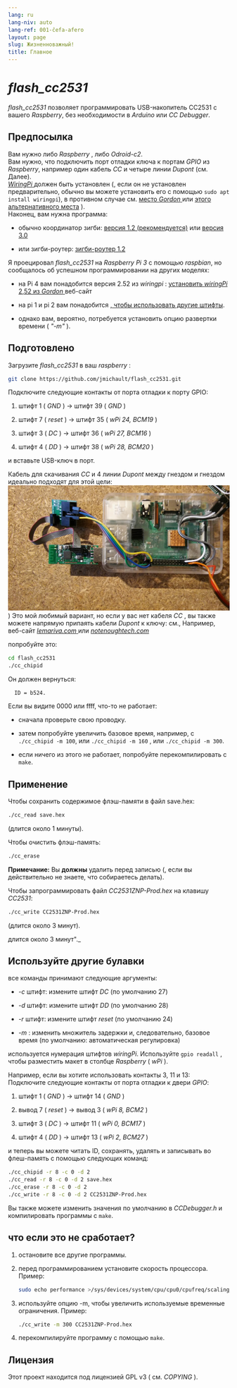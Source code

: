 ```yaml
---
lang: ru
lang-niv: auto
lang-ref: 001-ĉefa-afero
layout: page
slug: Жизненноважный!
title: Главное
---
```


# _flash\_cc2531_
 _flash\_cc2531_ позволяет программировать USB-накопитель CC2531 с вашего _Raspberry_, без необходимости в _Arduino_ или _CC Debugger_.

## Предпосылка
Вам нужно либо _Raspberry_ , либо _Odroid-c2_.  
Вам нужно, что подключить порт отладки ключа к портам _GPIO_ из _Raspberry_, например один кабель _CC_ и четыре линии _Dupont_ (см. Далее).   
[ _WiringPi_ ](http://wiringpi.com/) должен быть установлен \(, если он не установлен предварительно, обычно вы можете установить его с помощью `sudo apt install wiringpi`), в противном случае см. [место _Gordon_ ](http://wiringpi.com/) или [этого альтернативного места](https://github.com/WiringPi/WiringPi) \).  
Наконец, вам нужна программа:

* обычно координатор зигби: [ версия 1.2 (рекомендуется)](https://github.com/Koenkk/Z-Stack-firmware/raw/master/coordinator/Z-Stack_Home_1.2/bin/default/) или [версия 3.0](https://github.com/Koenkk/Z-Stack-firmware/tree/master/coordinator/Z-Stack_3.0.x/bin)


* или зигби-роутер: [зигби-роутер 1.2](https://github.com/Koenkk/Z-Stack-firmware/tree/master/router/CC2531/bin)




Я проецировал _flash\_cc2531_ на _Raspberry Pi 3_ с помощью _raspbian_, но сообщалось об успешном программировании на других моделях:  
 * на Pi 4 вам понадобится версия 2.52 из _wiringpi_ :  [установить _wiringPi_ 2,52 из _Gordon_ ](http://wiringpi.com/wiringpi-updated-to-2-52-for-the-raspberry-pi-4b/)веб-сайт



 * на pi 1 и pi 2 вам понадобится [, чтобы использовать другие штифты](#uzi_aliajn_pinglojn).


 * однако вам, вероятно, потребуется установить опцию развертки времени ( _"-m"_ ).



## Подготовлено

Загрузите _flash\_cc2531_ в ваш _raspberry_ :
```bash
git clone https://github.com/jmichault/flash_cc2531.git
```

Подключите следующие контакты от порта отладки к порту GPIO:

 1. штифт 1 ( _GND_ ) -> штифт 39 ( _GND_ )


 2. штифт 7 ( _reset_ ) -> штифт 35 ( _wPi 24, BCM19_ )


 3. штифт 3 ( _DC_ ) -> штифт 36 ( _wPi 27, BCM16_ )


 4. штифт 4 ( _DD_ ) -> штифт 38 ( _wPi 28, BCM20_ )



и вставьте USB-ключ в порт.

Кабель для скачивания _CC_ и 4 линии _Dupont_ между гнездом и гнездом идеально подходят для этой цели:
![фотография ключа и _raspberry_ ](https://github.com/jmichault/files/raw/master/Raspberry-CC2531.jpg))
Это мой любимый вариант, но если у вас нет кабеля _CC_ , вы также можете напрямую припаять кабели _Dupont_ к ключу: см., Например, веб-сайт [ _lemariva.com_ ](https://lemariva.com/blog/2019/08/zigbee-flashing-cc2531-using-raspberry-pi-without-cc-debugger) или [ _notenoughtech.com_ ](https://notenoughtech.com/home-automation/flashing-cc2531-without-cc-debugger )


попробуйте это:
```bash
cd flash_cc2531
./cc_chipid
```
Он должен вернуться:
```
  ID = b524.
```
Если вы видите 0000 или ffff, что-то не работает:  
 * сначала проверьте свою проводку.


 * затем попробуйте увеличить базовое время, например, с `./cc_chipid -m 100`, или `./cc_chipid -m 160` , или `./cc_chipid -m 300`.


 * если ничего из этого не работает, попробуйте перекомпилировать с `make`.




## Применение
Чтобы сохранить содержимое флэш-памяти в файл save.hex:
```bash
./cc_read save.hex
```
(длится около 1 минуты).

Чтобы очистить флэш-память:
```bash
./cc_erase
```
**Примечание:** Вы **должны** удалить перед записью (, если вы действительно не знаете, что собираетесь делать).

Чтобы запрограммировать файл _CC2531ZNP-Prod.hex_ на клавишу _CC2531_:
```bash
./cc_write CC2531ZNP-Prod.hex
```
(длится около 3 минут).

<a id="uzi_aliajn_pinglojn"></a>
длится около 3 минут"._
## Используйте другие булавки

все команды принимают следующие аргументы:

 * _-c_ штифт: измените штифт _DC_ (по умолчанию 27)


 * _-d_ штифт: измените штифт _DD_ (по умолчанию 28)


 * _-r_ штифт: измените штифт _reset_ (по умолчанию 24)


 * _-m_ : изменить множитель задержки и, следовательно, базовое время (по умолчанию: автоматическая регулировка)



используется нумерация штифтов _wiringPi_. Используйте `gpio readall` , чтобы разместить макет в столбце _Raspberry_ ( _wPi_ ).

Например, если вы хотите использовать контакты 3, 11 и 13:  
Подключите следующие контакты от порта отладки к двери _GPIO_:

 1. штифт 1 ( _GND_ ) -> штифт 14 ( _GND_ )


 2. вывод 7 ( _reset_ ) -> вывод 3 ( _wPi 8, BCM2_ )


 3. штифт 3 ( _DC_ ) -> штифт 11 ( _wPi 0, BCM17_ )


 4. штифт 4 ( _DD_ ) -> штифт 13 ( _wPi 2, BCM27_ )



и теперь вы можете читать ID, сохранять, удалять и записывать во флеш-память с помощью следующих команд:
```bash
./cc_chipid -r 8 -c 0 -d 2
./cc_read -r 8 -c 0 -d 2 save.hex
./cc_erase -r 8 -c 0 -d 2
./cc_write -r 8 -c 0 -d 2 CC2531ZNP-Prod.hex
```

Вы также можете изменить значения по умолчанию в _CCDebugger.h_ и компилировать программы с `make`.

## что если это не сработает?

1. остановите все другие программы.


2. перед программированием установите скорость процессора. Пример:


   ```bash
   sudo echo performance >/sys/devices/system/cpu/cpu0/cpufreq/scaling_governor
   ```
3. используйте опцию -m, чтобы увеличить используемые временные ограничения. Пример:


   ```bash
   ./cc_write -m 300 CC2531ZNP-Prod.hex
   ```
4. перекомпилируйте программу с помощью `make`.



## Лицензия

Этот проект находится под лицензией GPL v3 ( см. _COPYING_ ).
